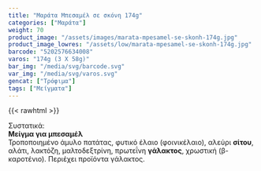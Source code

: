 ```yaml
---
title: "Μαράτα Μπεσαμέλ σε σκόνη 174g"
categories: ["Μαράτα"]
weight: 70
product_image: "/assets/images/marata-mpesamel-se-skonh-174g.jpg"
product_image_lowres: "/assets/low/marata-mpesamel-se-skonh-174g.jpg"
barcode: "5202576634008"
varos: "174g (3 X 58g)"
bar_img: "/media/svg/barcode.svg"
var_img: "/media/svg/varos.svg"
gencat: ["Τρόφιμα"]
tags: ["Μείγματα"]
---
```

{{< rawhtml >}}

<div class="product"><div id="sistatika">Συστατικά:</div><div class="alltext"><b>Μείγμα για μπεσαμέλ</b><br>Τροποποιημένο άμυλο πατάτας, φυτικό έλαιο (φοινικέλαιο), αλεύρι <b>σίτου</b>, αλάτι, λακτόζη, μαλτοδεξτρίνη, πρωτεΐνη <b>γάλακτος</b>, χρωστική (β-καροτένιο). Περιέχει προϊόντα γάλακτος.<p style="padding:10px;background:#f59e00;margin-bottom: 5px;color:#fff;font-
{{< /rawhtml >}}


